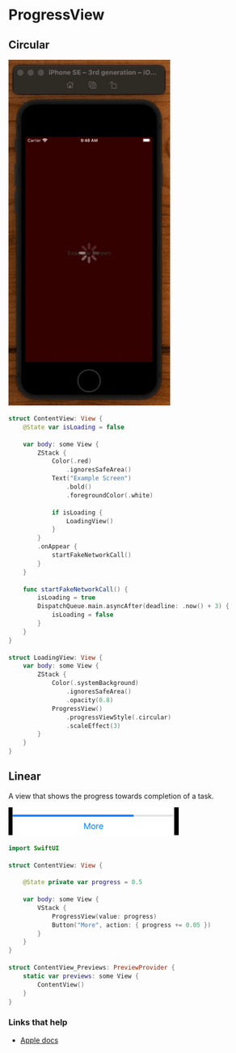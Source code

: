 # ProgressView

## Circular

![](images/demo1.gif)

```swift
struct ContentView: View {
    @State var isLoading = false

    var body: some View {
        ZStack {
            Color(.red)
                .ignoresSafeArea()
            Text("Example Screen")
                .bold()
                .foregroundColor(.white)

            if isLoading {
                LoadingView()
            }
        }
        .onAppear {
            startFakeNetworkCall()
        }
    }

    func startFakeNetworkCall() {
        isLoading = true
        DispatchQueue.main.asyncAfter(deadline: .now() + 3) {
            isLoading = false
        }
    }
}

struct LoadingView: View {
    var body: some View {
        ZStack {
            Color(.systemBackground)
                .ignoresSafeArea()
                .opacity(0.8)
            ProgressView()
                .progressViewStyle(.circular)
                .scaleEffect(3)
        }
    }
}
```

## Linear

A view that shows the progress towards completion of a task.

![](images/1.png)

```swift
import SwiftUI

struct ContentView: View {
    
    @State private var progress = 0.5
    
    var body: some View {
        VStack {
            ProgressView(value: progress)
            Button("More", action: { progress += 0.05 })
        }
    }
}

struct ContentView_Previews: PreviewProvider {
    static var previews: some View {
        ContentView()
    }
}
```

### Links that help

- [Apple docs](https://developer.apple.com/documentation/swiftui/progressview)
